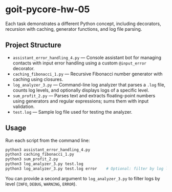 # goit-pycore-hw-05

Each task demonstrates a different Python concept, including decorators, recursion with caching, generator functions, and log file parsing.

## Project Structure

- `assistant_error_handling_4.py` — Console assistant bot for managing contacts with input error handling using a custom `@input_error` decorator.
- `caching_fibonacci_1.py` — Recursive Fibonacci number generator with caching using closures.
- `log_analyzer_3.py` — Command-line log analyzer that parses a `.log` file, counts log levels, and optionally displays logs of a specific level.
- `sum_profit_2.py` — Parses text and extracts floating-point numbers using generators and regular expressions; sums them with input validation.
- `test.log` — Sample log file used for testing the analyzer.

## Usage

Run each script from the command line:

```bash
python3 assistant_error_handling_4.py
python3 caching_fibonacci_1.py
python3 sum_profit_2.py
python3 log_analyzer_3.py test.log
python3 log_analyzer_3.py test.log error    # Optional: filter by log level
````

You can provide a second argument to `log_analyzer_3.py` to filter logs by level (`INFO`, `DEBUG`, `WARNING`, `ERROR`).


